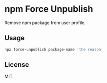 # npm Force Unpublish

Remove npm package from user profile.

## Usage

```bash
npx force-unpublish package-name 'the reason'
```

## License

MIT
